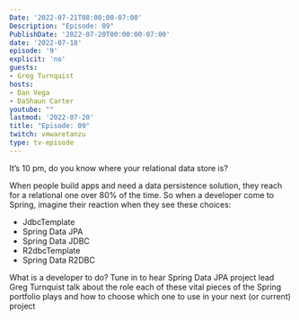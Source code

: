 ```yaml
---
Date: '2022-07-21T08:00:00-07:00'
Description: "Episode: 09"
PublishDate: '2022-07-20T00:00:00-07:00'
date: '2022-07-18'
episode: '9'
explicit: 'no'
guests:
- Greg Turnquist
hosts:
- Dan Vega
- DaShaun Carter
youtube: ""
lastmod: '2022-07-20'
title: "Episode: 09"
twitch: vmwaretanzu
type: tv-episode
---
```


It’s 10 pm, do you know where your relational data store is?

When people build apps and need a data persistence solution, they reach for a relational one over 80% of the time. So when a developer come to Spring, imagine their reaction when they see these choices:

- JdbcTemplate
- Spring Data JPA
- Spring Data JDBC
- R2dbcTemplate
- Spring Data R2DBC

What is a developer to do? Tune in to hear Spring Data JPA project lead Greg Turnquist talk about the role each of these vital pieces of the Spring portfolio plays and how to choose which one to use in your next (or current) project
